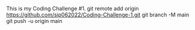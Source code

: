 This is my Coding Challenge #1.
git remote add origin https://github.com/sip062022/Coding-Challenge-1.git
git branch -M main
git push -u origin main